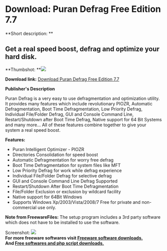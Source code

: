 # Download: Puran Defrag Free Edition 7.7

**Short description: **

## Get a real speed boost, defrag and optimize your hard disk.

  
**Thumbshot: **![](http://www.freewarefiles.com/screenshot/purandefrag_md.jpg)   
  
**Download link:** [Download Puran Defrag Free Edition 7.7](http://freesoftwares.boysofts.com/Puran-Defrag-Free-Edition_program_54706.html)  
  

**Publisher's Description**  
  

Puran Defrag is a very easy to use defragmentation and optimization utility.
It provides many features which include revolutionary PIOZR, Automatic
Defragmentation, Boot Time Defragmentation, Low Priority Defrag, Individual
File/Folder Defrag, GUI and Console Command Line, Restart/Shutdown after Boot
Time Defrag, Native support for 64 Bit Systems and many more... All of these
features combine together to give your system a real speed boost.

**Features:**

  * Puran Intelligent Optimizer - PIOZR 
  * Directories Consolidation for speed boost 
  * Automatic Defragmentation for worry free defrag 
  * Boot Time Defragmentation for system files like MFT 
  * Low Priority Defrag for work while defrag experience 
  * Individual File/Folder Defrag for selective defrag 
  * GUI and Console Command Line Defrag Supported 
  * Restart/Shutdown After Boot Time Defragmentation 
  * File/Folder Exclusion or exclusion by wildcard facility 
  * Native support for 64Bit Windows 
  * Supports Windows Xp/2003/Vista/2008/7 
Free for private and non-commercial use only.

**Note from FreewareFiles:** The setup program includes a 3rd party software which does not have to be installed to use the software.

  
  
Screenshot: ![](http://www.freewarefiles.com/screenshot/purandefrag.jpg)  
**For more freeware softwares visit [Freeware software downloads.](http://freesoftwares.boysofts.com/)**   
**And [Free softwares and php script downloads.](http://www.boysofts.com/)**

